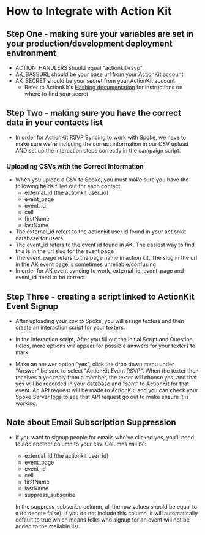 # How to Integrate with Action Kit

## Step One - making sure your variables are set in your production/development deployment environment

- ACTION_HANDLERS should equal "actionkit-rsvp"
- AK_BASEURL should be your base url from your ActionKit account
- AK_SECRET should be your secret from your ActionKit account
  - Refer to ActionKit's [Hashing documentation](https://docs.actionkit.com/docs/manual/developer/hashing.html#actionkit-s-hashing-system) for instructions on where to find your secret

## Step Two - making sure you have the correct data in your contacts list

- In order for ActionKit RSVP Syncing to work with Spoke, we have to make sure we're including the correct information in our CSV upload AND set up the interaction steps correctly in the campaign script.

### Uploading CSVs with the Correct Information

- When you upload a CSV to Spoke, you must make sure you have the following fields filled out for each contact:
  - external_id (the actionkit user_id)
  - event_page
  - event_id
  - cell
  - firstName
  - lastName
- The external_id refers to the actionkit user.id found in your actionkit database for users
- The event_id refers to the event id found in AK. The easiest way to find this is in the url slug for the event page
- The event_page refers to the page name in action kit. The slug in the url in the AK event page is sometimes unreliable/confusing
- In order for AK event syncing to work, external_id, event_page and event_id need to be correct.

## Step Three - creating a script linked to ActionKit Event Signup

- After uploading your csv to Spoke, you will assign texters and then create an interaction script for your texters.

- In the interaction script, After you fill out the initial Script and Question fields, more options will appear for possible answers for your texters to mark.
- Make an answer option "yes", click the drop down menu under "Answer" be sure to select "ActionKit Event RSVP". When the texter then receives a yes reply from a member, the texter will choose yes, and that yes will be recorded in your database and "sent" to ActionKit for that event. An API request will be made to ActionKit, and you can check your Spoke Server logs to see that API request go out to make ensure it is working.

## Note about Email Subscription Suppression

- If you want to signup people for emails who've clicked yes, you'll need to add another column to your csv. Columns will be:

  - external_id (the actionkit user_id)
  - event_page
  - event_id
  - cell
  - firstName
  - lastName
  - suppress_subscribe

  In the suppress_subscribe column, all the row values should be equal to `0` (to denote false). If you do not include this column, it will automatically default to true which means folks who signup for an event will not be added to the mailable list.
